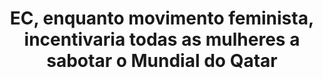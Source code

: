 ---
title: "EC, enquanto movimento feminista, incentivaria todas as mulheres a sabotar o Mundial do Qatar"
infoslide: ""
round: "Final"
weight: 8
videos: []
tags: ['Sports', 'Feminism']
layout: "motion"
categories: ["motions"]
---
